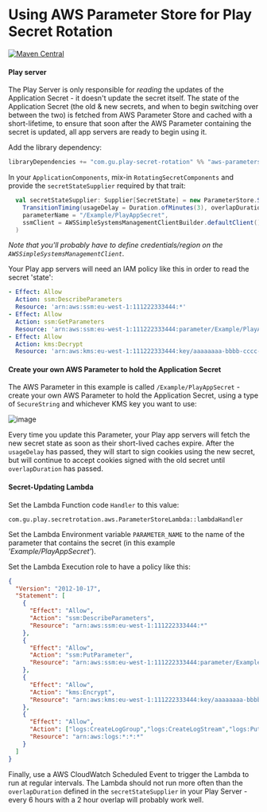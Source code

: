 Using AWS Parameter Store for Play Secret Rotation
=======

[![Maven Central](https://maven-badges.herokuapp.com/maven-central/com.gu.play-secret-rotation/aws-parameterstore_2.12/badge.svg)](https://maven-badges.herokuapp.com/maven-central/com.gu.play-secret-rotation/aws-parameterstore_2.12)

#### Play server

The Play Server is only responsible for _reading_ the updates of the Application Secret - it
doesn't update the secret itself. The state of the Application Secret (the old & new secrets,
and when to begin switching over between the two) is fetched from AWS Parameter Store and cached
with a short-lifetime, to ensure that soon after the AWS Parameter containing the secret is updated,
all app servers are ready to begin using it.

Add the library dependency:

```scala
libraryDependencies += "com.gu.play-secret-rotation" %% "aws-parameterstore" % "0.7"
```

In your `ApplicationComponents`, mix-in `RotatingSecretComponents` and provide the `secretStateSupplier`
required by that trait:

```scala
  val secretStateSupplier: Supplier[SecretState] = new ParameterStore.SecretSupplier(
    TransitionTiming(usageDelay = Duration.ofMinutes(3), overlapDuration = Duration.ofHours(2)),
    parameterName = "/Example/PlayAppSecret",
    ssmClient = AWSSimpleSystemsManagementClientBuilder.defaultClient()
  )
```

_Note that you'll probably have to define credentials/region on the `AWSSimpleSystemsManagementClient`_.

Your Play app servers will need an IAM policy like this in order
to read the secret 'state':

```yaml
- Effect: Allow
  Action: ssm:DescribeParameters
  Resource: 'arn:aws:ssm:eu-west-1:111222333444:*'
- Effect: Allow
  Action: ssm:GetParameters
  Resource: 'arn:aws:ssm:eu-west-1:111222333444:parameter/Example/PlayAppSecret'
- Effect: Allow
  Action: kms:Decrypt
  Resource: 'arn:aws:kms:eu-west-1:111222333444:key/aaaaaaaa-bbbb-cccc-dddd-eeeeeeeeeeee'
```

#### Create your own AWS Parameter to hold the Application Secret

The AWS Parameter in this example is called `/Example/PlayAppSecret` - create your own
AWS Parameter to hold the Application Secret, using a type of `SecureString` and whichever
KMS key you want to use:

![image](https://user-images.githubusercontent.com/52038/39054128-b6dd60b6-44a8-11e8-9cf2-2137bc3a3361.png)

Every time you update this Parameter, your Play app servers will fetch the new secret state
as soon as their short-lived caches expire. After the `usageDelay` has passed, they will
start to sign cookies using the new secret, but will continue to accept cookies signed
with the old secret until `overlapDuration` has passed.

#### Secret-Updating Lambda

Set the Lambda Function code `Handler` to this value:

```
com.gu.play.secretrotation.aws.ParameterStoreLambda::lambdaHandler
```

Set the Lambda Environment variable `PARAMETER_NAME` to the name of the
parameter that contains the secret (in this example _'Example/PlayAppSecret'_).

Set the Lambda Execution role to have a policy like this:

```json
{
  "Version": "2012-10-17",
  "Statement": [
    {
      "Effect": "Allow",
      "Action": "ssm:DescribeParameters",
      "Resource": "arn:aws:ssm:eu-west-1:111222333444:*"
    },
    {
      "Effect": "Allow",
      "Action": "ssm:PutParameter",
      "Resource": "arn:aws:ssm:eu-west-1:111222333444:parameter/Example/PlayAppSecret"
    },
    {
      "Effect": "Allow",
      "Action": "kms:Encrypt",
      "Resource": "arn:aws:kms:eu-west-1:111222333444:key/aaaaaaaa-bbbb-cccc-dddd-eeeeeeeeeeee"
    },
    {
      "Effect": "Allow",
      "Action": ["logs:CreateLogGroup","logs:CreateLogStream","logs:PutLogEvents"],
      "Resource": "arn:aws:logs:*:*:*"
    }
  ]
}
```

Finally, use a AWS CloudWatch Scheduled Event to trigger the Lambda to run at regular intervals.
The Lambda should not run more often than the `overlapDuration` defined in the `secretStateSupplier`
in your Play Server - every 6 hours with a 2 hour overlap will probably work well.
